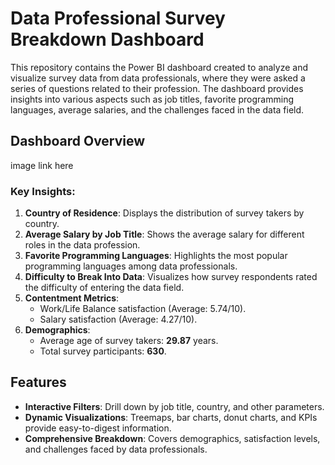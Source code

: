 # Data Professional Survey Breakdown Dashboard

This repository contains the Power BI dashboard created to analyze and visualize survey data from data professionals, where they were asked a series of questions related to their profession. The dashboard provides insights into various aspects such as job titles, favorite programming languages, average salaries, and the challenges faced in the data field.

## Dashboard Overview

image link here

### Key Insights:
1. **Country of Residence**: Displays the distribution of survey takers by country.
2. **Average Salary by Job Title**: Shows the average salary for different roles in the data profession.
3. **Favorite Programming Languages**: Highlights the most popular programming languages among data professionals.
4. **Difficulty to Break Into Data**: Visualizes how survey respondents rated the difficulty of entering the data field.
5. **Contentment Metrics**:
   - Work/Life Balance satisfaction (Average: 5.74/10).
   - Salary satisfaction (Average: 4.27/10).
6. **Demographics**:
   - Average age of survey takers: **29.87** years.
   - Total survey participants: **630**.

## Features

- **Interactive Filters**: Drill down by job title, country, and other parameters.
- **Dynamic Visualizations**: Treemaps, bar charts, donut charts, and KPIs provide easy-to-digest information.
- **Comprehensive Breakdown**: Covers demographics, satisfaction levels, and challenges faced by data professionals.
